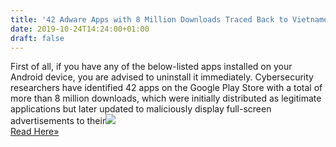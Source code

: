 ```yaml
---
title: '42 Adware Apps with 8 Million Downloads Traced Back to Vietnamese Student'
date: 2019-10-24T14:24:00+01:00
draft: false
---
```


First of all, if you have any of the below-listed apps installed on your Android device, you are advised to uninstall it immediately. Cybersecurity researchers have identified 42 apps on the Google Play Store with a total of more than 8 million downloads, which were initially distributed as legitimate applications but later updated to maliciously display full-screen advertisements to their![](http://feeds.feedburner.com/~r/TheHackersNews/~4/PyLwL1KsV_0)  
[Read Here»](https://thehackernews.com/2019/10/42-adware-apps-with-8-million-downloads.html)